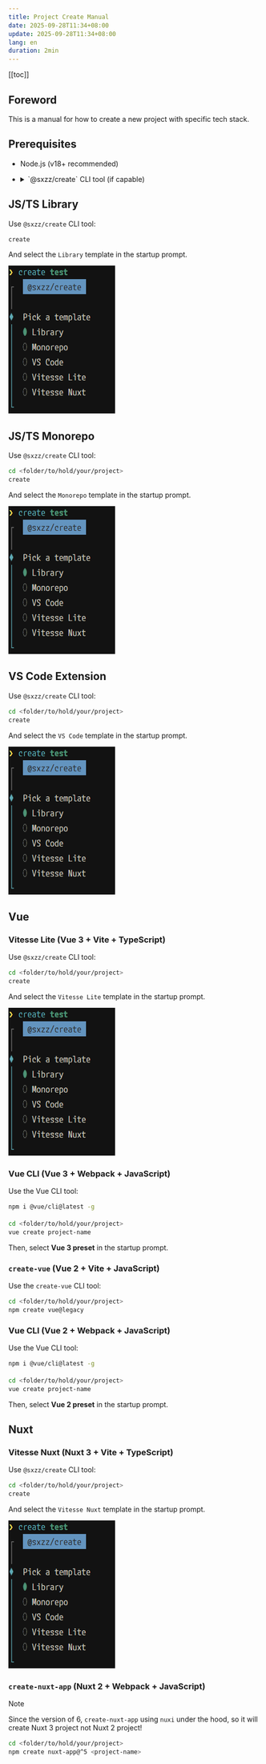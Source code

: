 ```yaml
---
title: Project Create Manual
date: 2025-09-28T11:34+08:00
update: 2025-09-28T11:34+08:00
lang: en
duration: 2min
---
```


[[toc]]

## Foreword

This is a manual for how to create a new project with specific tech stack.

## Prerequisites

- Node.js (v18+ recommended)
- <details>
  <summary>`@sxzz/create` CLI tool (if capable)</summary>

  Install:

  ```bash
  npm install -g @sxzz/create
  ```

  Configuration (_~/create.config.yml_):

  ```yaml
  git:
    add: true
  templates:
    - name: Library
      url: lumirelle/starter-ts
      git:
        init: false
    - name: Monorepo
      url: lumirelle/starter-monorepo
      git:
        init: false
    - name: VS Code
      url: antfu/starter-vscode
      git:
        init: false
    - name: Vitesse Lite
      url: antfu-collective/vitesse-lite
      git:
        init: false
    - name: Vitesse Nuxt
      url: lumirelle/starter-vitesse-nuxt
      git:
        init: false
  ```

  </details>

## JS/TS Library

Use `@sxzz/create` CLI tool:

```bash
create
```

And select the `Library` template in the startup prompt.

![project-create-manual](project-create-manual.png)

## JS/TS Monorepo

Use `@sxzz/create` CLI tool:

```bash
cd <folder/to/hold/your/project>
create
```

And select the `Monorepo` template in the startup prompt.

![project-create-manual](project-create-manual.png)

## VS Code Extension

Use `@sxzz/create` CLI tool:

```bash
cd <folder/to/hold/your/project>
create
```

And select the `VS Code` template in the startup prompt.

![project-create-manual](project-create-manual.png)

## Vue

### Vitesse Lite (Vue 3 + Vite + TypeScript)

Use `@sxzz/create` CLI tool:

```bash
cd <folder/to/hold/your/project>
create
```

And select the `Vitesse Lite` template in the startup prompt.

![project-create-manual](project-create-manual.png)

### Vue CLI (Vue 3 + Webpack + JavaScript)

Use the Vue CLI tool:

```bash
npm i @vue/cli@latest -g

cd <folder/to/hold/your/project>
vue create project-name
```

Then, select **Vue 3 preset** in the startup prompt.

### `create-vue` (Vue 2 + Vite + JavaScript)

Use the `create-vue` CLI tool:

```bash
cd <folder/to/hold/your/project>
npm create vue@legacy
```

### Vue CLI (Vue 2 + Webpack + JavaScript)

Use the Vue CLI tool:

```bash
npm i @vue/cli@latest -g

cd <folder/to/hold/your/project>
vue create project-name
```

Then, select **Vue 2 preset** in the startup prompt.

## Nuxt

### Vitesse Nuxt (Nuxt 3 + Vite + TypeScript)

Use `@sxzz/create` CLI tool:

```bash
cd <folder/to/hold/your/project>
create
```

And select the `Vitesse Nuxt` template in the startup prompt.

![project-create-manual](project-create-manual.png)

### `create-nuxt-app` (Nuxt 2 + Webpack + JavaScript)

> [!Note]
>
> Since the version of 6, `create-nuxt-app` using `nuxi` under the hood, so it will create Nuxt 3 project not Nuxt 2
> project!

```bash
cd <folder/to/hold/your/project>
npm create nuxt-app@^5 <project-name>
```

